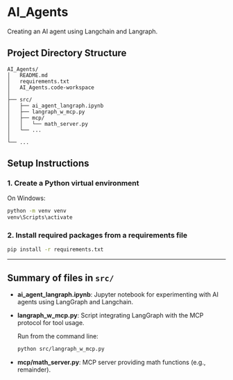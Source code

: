 # AI_Agents

Creating an AI agent using Langchain and Langraph.

## Project Directory Structure

```
AI_Agents/
│   README.md
│   requirements.txt
│   AI_Agents.code-workspace
│
├── src/
│   ├── ai_agent_langraph.ipynb
│   ├── langraph_w_mcp.py
│   ├── mcp/
│   │   └── math_server.py
│   └── ...
│
└── ...
```



## Setup Instructions

### 1. Create a Python virtual environment

On Windows:
```sh
python -m venv venv
venv\Scripts\activate
```

### 2. Install required packages from a requirements file

```sh
pip install -r requirements.txt
```

---

## Summary of files in `src/`

- **ai_agent_langraph.ipynb**: Jupyter notebook for experimenting with AI agents using LangGraph and Langchain.
- **langraph_w_mcp.py**: Script integrating LangGraph with the MCP protocol for tool usage.

    Run from the command line:
    ```sh
    python src/langraph_w_mcp.py
    ```

- **mcp/math_server.py**: MCP server providing math functions (e.g., remainder).






